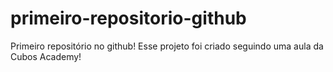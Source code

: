 # primeiro-repositorio-github
Primeiro repositório no github!
Esse projeto foi criado seguindo uma aula da Cubos Academy!
